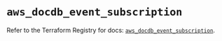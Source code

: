 # `aws_docdb_event_subscription`

Refer to the Terraform Registry for docs: [`aws_docdb_event_subscription`](https://registry.terraform.io/providers/hashicorp/aws/6.4.0/docs/resources/docdb_event_subscription).
